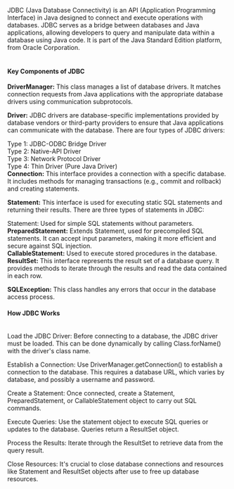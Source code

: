 JDBC (Java Database Connectivity) is an API (Application Programming Interface) in Java designed to connect and execute operations with databases. JDBC serves as a bridge between databases and Java applications, allowing developers to query and manipulate data within a database using Java code. It is part of the Java Standard Edition platform, from Oracle Corporation.<br><br>

<h4>Key Components of JDBC</h4>
<b>DriverManager:</b> This class manages a list of database drivers. It matches connection requests from Java applications with the appropriate database drivers using communication subprotocols.<br>

<b>Driver:</b> JDBC drivers are database-specific implementations provided by database vendors or third-party providers to ensure that Java applications can communicate with the database. There are four types of JDBC drivers:<br>

Type 1: JDBC-ODBC Bridge Driver<br>
Type 2: Native-API Driver<br>
Type 3: Network Protocol Driver<br>
Type 4: Thin Driver (Pure Java Driver)<br>
<b>Connection:</b> This interface provides a connection with a specific database. It includes methods for managing transactions (e.g., commit and rollback) and creating statements.<br>

<b>Statement:</b> This interface is used for executing static SQL statements and returning their results. There are three types of statements in JDBC:<br>

Statement: Used for simple SQL statements without parameters.<br>
<b>PreparedStatement:</b> Extends Statement, used for precompiled SQL statements. It can accept input parameters, making it more efficient and secure against SQL injection.<br>
<b>CallableStatement:</b> Used to execute stored procedures in the database.<br>
<b>ResultSet:</b> This interface represents the result set of a database query. It provides methods to iterate through the results and read the data contained in each row.<br>

<b>SQLException:</b> This class handles any errors that occur in the database access process.<br>

<h4>How JDBC Works</h4><br>
Load the JDBC Driver: Before connecting to a database, the JDBC driver must be loaded. This can be done dynamically by calling Class.forName() with the driver's class name.<br>

Establish a Connection: Use DriverManager.getConnection() to establish a connection to the database. This requires a database URL, which varies by database, and possibly a username and password.<br>

Create a Statement: Once connected, create a Statement, PreparedStatement, or CallableStatement object to carry out SQL commands.<br>

Execute Queries: Use the statement object to execute SQL queries or updates to the database. Queries return a ResultSet object.<br>

Process the Results: Iterate through the ResultSet to retrieve data from the query result.<br>

Close Resources: It's crucial to close database connections and resources like Statement and ResultSet objects after use to free up database resources.<br>
